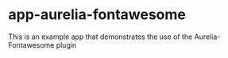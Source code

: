 # app-aurelia-fontawesome
This is an example app that demonstrates the use of the Aurelia-Fontawesome plugin
